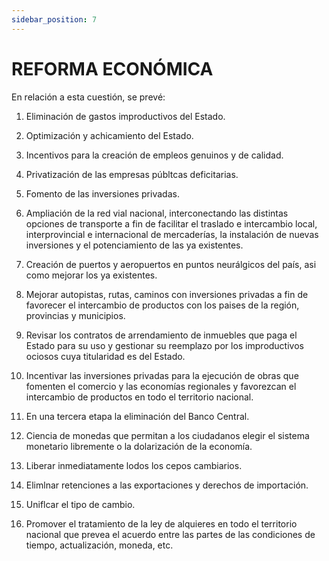 ```yaml
---
sidebar_position: 7
---
```



# REFORMA ECONÓMICA

En relación a esta cuestión, se prevé:

1. Eliminación de gastos improductivos del Estado.

2. Optimización y achicamiento del Estado.

3. Incentivos para la creación de empleos genuinos y de calidad.

4. Privatización de las empresas públtcas deficitarias.

5. Fomento de las inversiones privadas.

6. Ampliación de la red vial nacional, interconectando las distintas opciones de
transporte a fin de facilitar el traslado e intercambio local, interprovincial e
internacional de mercaderías, la instalación de nuevas inversiones y el
potenciamiento de las ya existentes.

7. Creación de puertos y aeropuertos en puntos neurálgicos del país, asi como
mejorar los ya existentes.

8. Mejorar autopistas, rutas, caminos con inversiones privadas a fin de favorecer
el intercambio de productos con los paises de la región, provincias y
municipios.

9. Revisar los contratos de arrendamiento de inmuebles que paga el Estado para
su uso y gestionar su reemplazo por los improductivos ociosos cuya titularidad
es del Estado.

10. Incentivar las inversiones privadas para la ejecución de obras que fomenten
el comercio y las economías regionales y favorezcan el intercambio de
productos en todo el territorio nacional.

11. En una tercera etapa la eliminación del Banco Central.

12. Ciencia de monedas que permitan a los ciudadanos elegir el sistema
monetario libremente o la dolarización de la economía.

13. Liberar inmediatamente lodos los cepos cambiarios.

14. Elimlnar retenciones a las exportaciones y derechos de importación.

15. Uniflcar el tipo de cambio.

16. Promover el tratamiento de la ley de alquieres en todo el territorio nacional
que prevea el acuerdo entre las partes de las condiciones de tiempo,
actualización, moneda, etc.